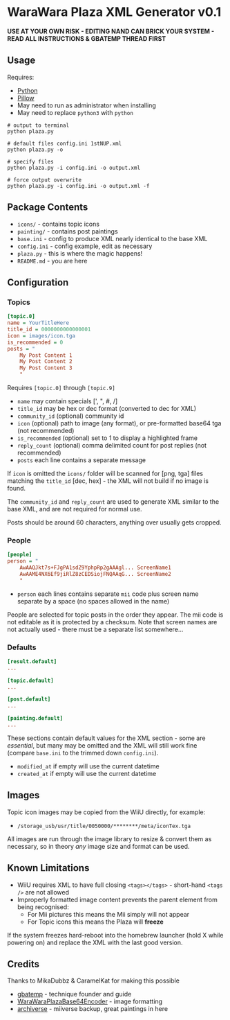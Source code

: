 # WaraWara Plaza XML Generator v0.1

**USE AT YOUR OWN RISK - EDITING NAND CAN BRICK YOUR SYSTEM - READ ALL INSTRUCTIONS & GBATEMP THREAD FIRST**

## Usage

Requires:
- [Python](https://www.python.org/downloads/)
- [Pillow](https://pillow.readthedocs.io/en/latest/installation.html#basic-installation)
- May need to run as administrator when installing
- May need to replace `python3` with `python`

```pwsh
# output to terminal
python plaza.py

# default files config.ini 1stNUP.xml
python plaza.py -o

# specify files
python plaza.py -i config.ini -o output.xml

# force output overwrite
python plaza.py -i config.ini -o output.xml -f
```

## Package Contents

- `icons/` - contains topic icons
- `painting/` - contains post paintings
- `base.ini` - config to produce XML nearly identical to the base XML
- `config.ini` - config example, edit as necessary
- `plaza.py` - this is where the magic happens!
- `README.md` - you are here

## Configuration

### Topics

```ini
[topic.0]
name = YourTitleHere
title_id = 0000000000000001
icon = images/icon.tga
is_recommended = 0
posts = "
    My Post Content 1
    My Post Content 2
    My Post Content 3
    "
```

Requires `[topic.0]` through `[topic.9]`
- `name` may contain specials [', ", #, /]
- `title_id` may be hex or dec format (converted to dec for XML)
- `community_id` (optional) community id
- `icon` (optional) path to image (any format), or pre-formatted base64 tga (not recommended)
- `is_recommended` (optional) set to 1 to display a highlighted frame
- `reply_count` (optional) comma delimited count for post replies (not recommended)
- `posts` each line contains a separate message

If `icon` is omitted the `icons/` folder will be scanned for [png, tga] files matching the `title_id` [dec, hex] - the XML will not build if no image is found.

The `community_id` and `reply_count` are used to generate XML similar to the base XML, and are not required for normal use.

Posts should be around 60 characters, anything over usually gets cropped.

### People

```ini
[people]
person = "
    AwAAQJkt7s+FJgPA1sdZ9YphpRp2gAAAgl... ScreenName1
    AwAAME4NX6Ef9jiRlZ8zCEDSiojFNQAAqG... ScreenName2
    "
```

- `person` each lines contains separate `mii` code plus screen name separate by a space (no spaces allowed in the name)

People are selected for topic posts in the order they appear. The mii code is not editable as it is protected by a checksum. Note that screen names are not actually used - there must be a separate list somewhere...

### Defaults

```ini
[result.default]
...

[topic.default]
...

[post.default]
...

[painting.default]
...
```

These sections contain default values for the XML section - some are *essential*, but many may be omitted and the XML will still work fine (compare `base.ini` to the trimmed down `config.ini`).

- `modified_at` if empty will use the current datetime
- `created_at` if empty will use the current datetime

## Images

Topic icon images may be copied from the WiiU directly, for example:
- `/storage_usb/usr/title/0050000/********/meta/iconTex.tga`

All images are run through the image library to resize & convert them as necessary, so in theory *any* image size and format can be used.

## Known Limitations

- WiiU requires XML to have full closing `<tags></tags>` - short-hand `<tags />` are not allowed
- Improperly formatted image content prevents the parent element from being recognised:
  - For Mii pictures this means the Mii simply will not appear
  - For Topic icons this means the Plaza will **freeze**

If the system freezes hard-reboot into the homebrew launcher (hold X while powering on) and replace the XML with the last good version.

## Credits

Thanks to MikaDubbz & CaramelKat for making this possible

- [gbatemp](https://gbatemp.net/threads/i-permanently-gave-wara-wara-plaza-life-again-injected-it-full-of-my-personality-and-you-can-too.562257) - technique founder and guide
- [WaraWaraPlazaBase64Encoder](https://github.com/CaramelKat/WaraWaraPlazaBase64Encoder) - image formatting
- [archiverse](https://archiverse.guide/) - miiverse backup, great paintings in here